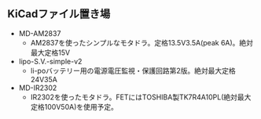 ## KiCadファイル置き場
  - MD-AM2837
    - AM2837を使ったシンプルなモタドラ。定格13.5V3.5A(peak 6A)。絶対最大定格15V
  - lipo-S.V.-simple-v2
    - li-poバッテリー用の電源電圧監視・保護回路第2版。絶対最大定格24V35A
  - MD-IR2302
    - IR2302を使ったモタドラ。FETにはTOSHIBA製TK7R4A10PL(絶対最大定格100V50A)を使用予定。
